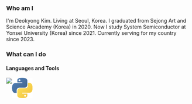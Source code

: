 ### Who am I
I'm Deokyong Kim. Living at Seoul, Korea. I graduated from Sejong Art and Science Arcademy (Korea) in 2020. Now I study System Semiconductor at Yonsei University (Korea) since 2021. Currently serving for my country since 2023.

### What can I do
#### Languages and Tools
<div style="display: flex;">
  <img src="https://isocpp.org/files/img/cpp_logo.png" style="height: 4em;"/>
  <img src="https://github.com/python/pythonineducation.org/blob/master/media/images/python_logo.png?raw=true" style="height: 4em;"/>
</div>

<!--
**DeokyongKim/DeokyongKim** is a ✨ _special_ ✨ repository because its `README.md` (this file) appears on your GitHub profile.

Here are some ideas to get you started:

- 🔭 I’m currently working on ...
- 🌱 I’m currently learning ...
- 👯 I’m looking to collaborate on ...
- 🤔 I’m looking for help with ...
- 💬 Ask me about ...
- 📫 How to reach me: ...
- 😄 Pronouns: ...
- ⚡ Fun fact: ...
-->
